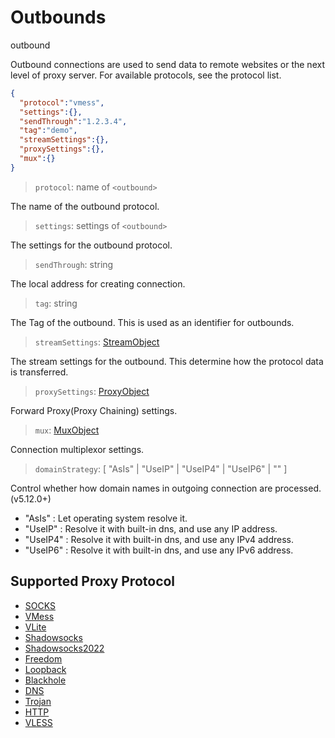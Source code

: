 # Outbounds
outbound

Outbound connections are used to send data to remote websites or the next level of proxy server. For available protocols, see the protocol list.

```json
{
  "protocol":"vmess",
  "settings":{},
  "sendThrough":"1.2.3.4",
  "tag":"demo",
  "streamSettings":{},
  "proxySettings":{},
  "mux":{}
}
```

> `protocol`: name of `<outbound>`

The name of the outbound protocol.

> `settings`: settings of `<outbound>`

The settings for the outbound protocol.

> `sendThrough`: string

The local address for creating connection.

> `tag`: string

The Tag of the outbound. This is used as an identifier for outbounds.

> `streamSettings`: [StreamObject](stream.md)

The stream settings for the outbound. This determine how the protocol data is transferred.

> `proxySettings`: [ProxyObject](#ProxyObject)

Forward Proxy(Proxy Chaining) settings.

> `mux`: [MuxObject](#MuxObject)

Connection multiplexor settings.

> `domainStrategy`: [ "AsIs" | "UseIP" | "UseIP4" | "UseIP6" | "" ]

Control whether how domain names in outgoing connection are processed. (v5.12.0+)

- "AsIs" : Let operating system resolve it.
- "UseIP" : Resolve it with built-in dns, and use any IP address.
- "UseIP4" : Resolve it with built-in dns, and use any IPv4 address.
- "UseIP6" : Resolve it with built-in dns, and use any IPv6 address.

## Supported Proxy Protocol

* [SOCKS](proxy/socks.md)
* [VMess](proxy/vmess.md)
* [VLite](proxy/vlite.md)
* [Shadowsocks](proxy/shadowsocks.md)
* [Shadowsocks2022](proxy/shadowsocks2022.md)
* [Freedom](proxy/freedom.md)
* [Loopback](proxy/loopback.md)
* [Blackhole](proxy/blackhole.md)
* [DNS](proxy/dns.md)
* [Trojan](proxy/trojan.md)
* [HTTP](proxy/http.md)
* [VLESS](proxy/vless.md)
